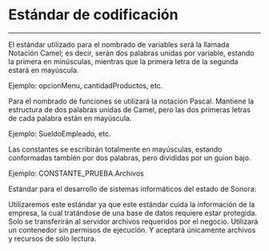 # Estándar de codificación
__________________________________________________________________________________________________________________________________________________________________________
El estándar utilizado para el nombrado de variables será la llamada Notación Camel; es decir, serán dos palabras unidas por variable, estando la primera en minúsculas, mientras que la primera letra de la segunda estará en mayúscula. 

Ejemplo: opcionMenu, cantidadProductos, etc. 

Para el nombrado de funciones se utilizará la notación Pascal. Mantiene la estructura de dos palabras unidas de Camel, pero las dos primeras letras de cada palabra están en mayúscula. 

Ejemplo: SueldoEmpleado, etc. 

Las constantes se escribirán totalmente en mayúsculas, estando conformadas también por dos palabras, pero divididas por un guion bajo. 

Ejemplo: CONSTANTE_PRUEBA.Archivos 

 

Estándar para el desarrollo de sistemas informáticos del estado de Sonora: 

 

Utilizaremos este estándar ya que este estándar cuida la información de la empresa, la cual tratándose de una base de datos requiere estar protegida. Solo se transferirán al servidor archivos requeridos por el negocio. Utilizará un contenedor sin permisos de ejecución. Y aceptará únicamente archivos y recursos de sólo lectura.




